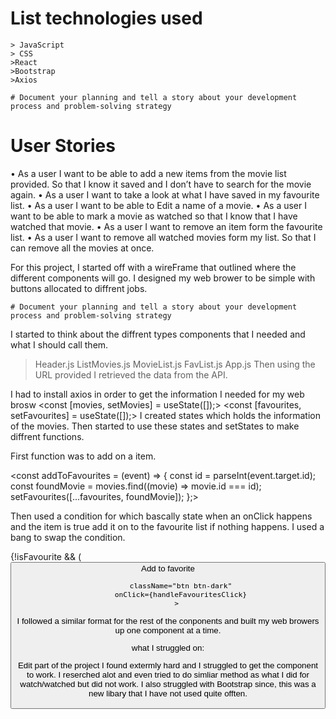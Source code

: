 # List technologies used

    > JavaScript
    > CSS
    >React
    >Bootstrap
    >Axios

    # Document your planning and tell a story about your development process and problem-solving strategy

# User Stories

• As a user I want to be able to add a new items from the movie list provided. So that I know it saved and I don’t have to search for the movie again.
• As a user I want to take a look at what I have saved in my favourite list.
• As a user I want to be able to Edit a name of a movie.
• As a user I want to be able to mark a movie as watched so that I know that I have watched that movie.
• As a user I want to remove an item form the favourite list.
• As a user I want to remove all watched movies form my list. So that I can remove all the movies at once.

For this project, I started off with a wireFrame that outlined where the different components will go. I designed my web brower to be simple with buttons allocated to diffrent jobs.

    # Document your planning and tell a story about your development process and problem-solving strategy

I started to think about the diffrent types components that I needed and what I should call them.

> Header.js
> ListMovies.js
> MovieList.js
> FavList.js
> App.js
> Then using the URL provided I retrieved the data from the API.

I had to install axios in order to get the information I needed for my web brosw
<const [movies, setMovies] = useState([]);>
<const [favourites, setFavourites] = useState([]);>
I created states which holds the information of the movies.
Then started to use these states and setStates to make diffrent functions.

First function was to add on a item.

<const addToFavourites = (event) => {
const id = parseInt(event.target.id);
const foundMovie = movies.find((movie) => movie.id === id);
setFavourites([...favourites, foundMovie]);
};>

Then used a condition for which bascally state when an onClick happens and the item is true add it on to the favourite list if nothing happens. I used a bang to swap the condition.

{!isFavourite && (
<button id={id} className="btn btn-dark" onClick={handleAddToFav}>
Add to favorite

          className="btn btn-dark"
          onClick={handleFavouritesClick}
        >

I followed a similar format for the rest of the conponents and built my web browers up one component at a time.

what I struggled on:

Edit part of the project I found extermly hard and I struggled to get the component to work. I reserched alot and even tried to do simliar method as what I did for watch/watched but did not work.
I also struggled with Bootstrap since, this was a new libary that I have not used quite offten.
